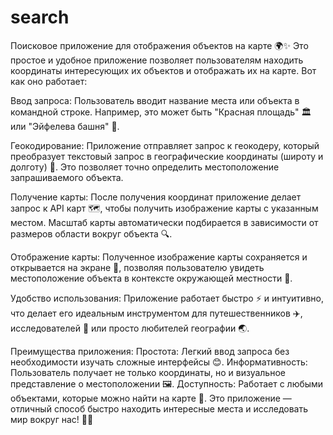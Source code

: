 # search
Поисковое приложение для отображения объектов на карте 🌍✨
Это простое и удобное приложение позволяет пользователям находить координаты интересующих их объектов и отображать их на карте. Вот как оно работает:

Ввод запроса: Пользователь вводит название места или объекта в командной строке. Например, это может быть "Красная площадь" 🏛️ или "Эйфелева башня" 🗼.

Геокодирование: Приложение отправляет запрос к геокодеру, который преобразует текстовый запрос в географические координаты (широту и долготу) 📍. Это позволяет точно определить местоположение запрашиваемого объекта.

Получение карты: После получения координат приложение делает запрос к API карт 🗺️, чтобы получить изображение карты с указанным местом. Масштаб карты автоматически подбирается в зависимости от размеров области вокруг объекта 🔍.

Отображение карты: Полученное изображение карты сохраняется и открывается на экране 📸, позволяя пользователю увидеть местоположение объекта в контексте окружающей местности 🌆.

Удобство использования: Приложение работает быстро ⚡ и интуитивно, что делает его идеальным инструментом для путешественников ✈️, исследователей 🔭 или просто любителей географии 🌏.

Преимущества приложения:
Простота: Легкий ввод запроса без необходимости изучать сложные интерфейсы 😊.
Информативность: Пользователь получает не только координаты, но и визуальное представление о местоположении 🖼️.
Доступность: Работает с любыми объектами, которые можно найти на карте 🌟.
Это приложение — отличный способ быстро находить интересные места и исследовать мир вокруг нас! 🌟✨
